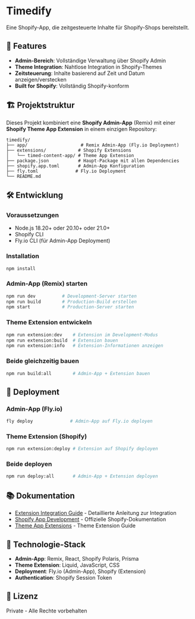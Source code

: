 # Timedify

Eine Shopify-App, die zeitgesteuerte Inhalte für Shopify-Shops bereitstellt.

## 🚀 Features

- **Admin-Bereich**: Vollständige Verwaltung über Shopify Admin
- **Theme Integration**: Nahtlose Integration in Shopify-Themes
- **Zeitsteuerung**: Inhalte basierend auf Zeit und Datum anzeigen/verstecken
- **Built for Shopify**: Vollständig Shopify-konform

## 🏗️ Projektstruktur

Dieses Projekt kombiniert eine **Shopify Admin-App** (Remix) mit einer **Shopify Theme App Extension** in einem einzigen Repository:

```
timedify/
├── app/                    # Remix Admin-App (Fly.io Deployment)
├── extensions/            # Shopify Extensions
│   └── timed-content-app/ # Theme App Extension
├── package.json           # Haupt-Package mit allen Dependencies
├── shopify.app.toml       # Admin-App Konfiguration
├── fly.toml              # Fly.io Deployment
└── README.md
```

## 🛠️ Entwicklung

### Voraussetzungen

- Node.js 18.20+ oder 20.10+ oder 21.0+
- Shopify CLI
- Fly.io CLI (für Admin-App Deployment)

### Installation

```bash
npm install
```

### Admin-App (Remix) starten

```bash
npm run dev          # Development-Server starten
npm run build        # Production-Build erstellen
npm start            # Production-Server starten
```

### Theme Extension entwickeln

```bash
npm run extension:dev    # Extension im Development-Modus
npm run extension:build  # Extension bauen
npm run extension:info   # Extension-Informationen anzeigen
```

### Beide gleichzeitig bauen

```bash
npm run build:all        # Admin-App + Extension bauen
```

## 🚀 Deployment

### Admin-App (Fly.io)

```bash
fly deploy              # Admin-App auf Fly.io deployen
```

### Theme Extension (Shopify)

```bash
npm run extension:deploy # Extension auf Shopify deployen
```

### Beide deployen

```bash
npm run deploy:all       # Admin-App + Extension deployen
```

## 📚 Dokumentation

- [Extension Integration Guide](EXTENSION_INTEGRATION.md) - Detaillierte Anleitung zur Integration
- [Shopify App Development](https://shopify.dev/docs/apps) - Offizielle Shopify-Dokumentation
- [Theme App Extensions](https://shopify.dev/docs/apps/online-store/theme-app-extensions) - Theme Extension Guide

## 🔧 Technologie-Stack

- **Admin-App**: Remix, React, Shopify Polaris, Prisma
- **Theme Extension**: Liquid, JavaScript, CSS
- **Deployment**: Fly.io (Admin-App), Shopify (Extension)
- **Authentication**: Shopify Session Token

## 📄 Lizenz

Private - Alle Rechte vorbehalten
